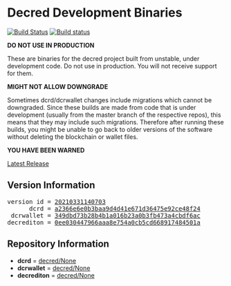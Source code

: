 
# Decred Development Binaries

[![Build Status](https://travis-ci.org/matheusd/decred-weekly-builds.svg?branch=v20210331140703)](https://travis-ci.org/matheusd/decred-weekly-builds) [![Build status](https://ci.appveyor.com/api/projects/status/hncgrnv0xuqb6s3c/branch/master?svg=true)](https://ci.appveyor.com/project/matheusd/decred-weekly-builds/branch/master)


**DO NOT USE IN PRODUCTION**

These are binaries for the decred project built from unstable, under development
code. Do not use in production. You will not receive support for them.

**MIGHT NOT ALLOW DOWNGRADE**

Sometimes dcrd/dcrwallet changes include migrations which cannot be downgraded.
Since these builds are made from code that is under development (usually from
the master branch of the respective repos), this means that they may include such
migrations. Therefore after running these builds, you might be unable to go back
to older versions of the software without deleting the blockchain or wallet
files.

**YOU HAVE BEEN WARNED**

[Latest Release](https://github.com/matheusd/decred-weekly-builds/releases/latest)

## Version Information

<pre>
version id = <a href="https://github.com/matheusd/decred-weekly-builds/releases/tag/v20210331140703">20210331140703</a>
      dcrd = <a href="https://github.com/decred/dcrd/commits/a2366e6e0b3baa9d4d41e671d36475e92ce48f24">a2366e6e0b3baa9d4d41e671d36475e92ce48f24</a>
 dcrwallet = <a href="https://github.com/decred/dcrwallet/commits/349dbd73b28b4b1a016b23a0b3fb473a4cbdf6ac">349dbd73b28b4b1a016b23a0b3fb473a4cbdf6ac</a>
decrediton = <a href="https://github.com/decred/decrediton/commits/0ee030447966aaa8e754a0cb5cd668917484501a">0ee030447966aaa8e754a0cb5cd668917484501a</a>
</pre>

## Repository Information

- **dcrd** = [decred/None](https://github.com/decred/dcrd)
- **dcrwallet** = [decred/None](https://github.com/decred/dcrwallet)
- **decrediton** = [decred/None](https://github.com/decred/decrediton)


